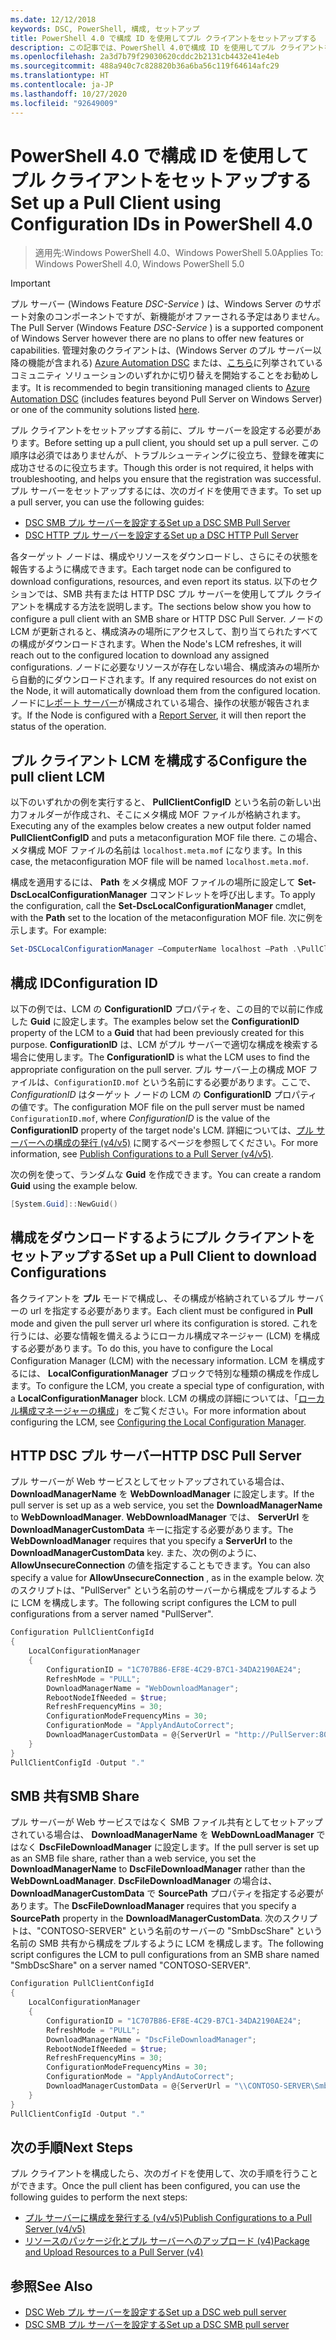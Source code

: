 ```yaml
---
ms.date: 12/12/2018
keywords: DSC, PowerShell, 構成, セットアップ
title: PowerShell 4.0 で構成 ID を使用してプル クライアントをセットアップする
description: この記事では、PowerShell 4.0で構成 ID を使用してプル クライアントをセットアップする方法について説明します
ms.openlocfilehash: 2a3d7b79f29030620cddc2b2131cb4432e41e4eb
ms.sourcegitcommit: 488a940c7c828820b36a6ba56c119f64614afc29
ms.translationtype: HT
ms.contentlocale: ja-JP
ms.lasthandoff: 10/27/2020
ms.locfileid: "92649009"
---
```

# <a name="set-up-a-pull-client-using-configuration-ids-in-powershell-40"></a><span data-ttu-id="b2f94-104">PowerShell 4.0 で構成 ID を使用してプル クライアントをセットアップする</span><span class="sxs-lookup"><span data-stu-id="b2f94-104">Set up a Pull Client using Configuration IDs in PowerShell 4.0</span></span>

><span data-ttu-id="b2f94-105">適用先:Windows PowerShell 4.0、Windows PowerShell 5.0</span><span class="sxs-lookup"><span data-stu-id="b2f94-105">Applies To: Windows PowerShell 4.0, Windows PowerShell 5.0</span></span>

> [!IMPORTANT]
> <span data-ttu-id="b2f94-106">プル サーバー (Windows Feature *DSC-Service* ) は、Windows Server のサポート対象のコンポーネントですが、新機能がオファーされる予定はありません。</span><span class="sxs-lookup"><span data-stu-id="b2f94-106">The Pull Server (Windows Feature *DSC-Service* ) is a supported component of Windows Server however there are no plans to offer new features or capabilities.</span></span> <span data-ttu-id="b2f94-107">管理対象のクライアントは、(Windows Server のプル サーバー以降の機能が含まれる) [Azure Automation DSC](/azure/automation/automation-dsc-getting-started) または、[こちら](pullserver.md#community-solutions-for-pull-service)に列挙されているコミュニティ ソリューションのいずれかに切り替えを開始することをお勧めします。</span><span class="sxs-lookup"><span data-stu-id="b2f94-107">It is recommended to begin transitioning managed clients to [Azure Automation DSC](/azure/automation/automation-dsc-getting-started) (includes features beyond Pull Server on Windows Server) or one of the community solutions listed [here](pullserver.md#community-solutions-for-pull-service).</span></span>

<span data-ttu-id="b2f94-108">プル クライアントをセットアップする前に、プル サーバーを設定する必要があります。</span><span class="sxs-lookup"><span data-stu-id="b2f94-108">Before setting up a pull client, you should set up a pull server.</span></span> <span data-ttu-id="b2f94-109">この順序は必須ではありませんが、トラブルシューティングに役立ち、登録を確実に成功させるのに役立ちます。</span><span class="sxs-lookup"><span data-stu-id="b2f94-109">Though this order is not required, it helps with troubleshooting, and helps you ensure that the registration was successful.</span></span> <span data-ttu-id="b2f94-110">プル サーバーをセットアップするには、次のガイドを使用できます。</span><span class="sxs-lookup"><span data-stu-id="b2f94-110">To set up a pull server, you can use the following guides:</span></span>

- [<span data-ttu-id="b2f94-111">DSC SMB プル サーバーを設定する</span><span class="sxs-lookup"><span data-stu-id="b2f94-111">Set up a DSC SMB Pull Server</span></span>](pullServerSmb.md)
- [<span data-ttu-id="b2f94-112">DSC HTTP プル サーバーを設定する</span><span class="sxs-lookup"><span data-stu-id="b2f94-112">Set up a DSC HTTP Pull Server</span></span>](pullServer.md)

<span data-ttu-id="b2f94-113">各ターゲット ノードは、構成やリソースをダウンロードし、さらにその状態を報告するように構成できます。</span><span class="sxs-lookup"><span data-stu-id="b2f94-113">Each target node can be configured to download configurations, resources, and even report its status.</span></span> <span data-ttu-id="b2f94-114">以下のセクションでは、SMB 共有または HTTP DSC プル サーバーを使用してプル クライアントを構成する方法を説明します。</span><span class="sxs-lookup"><span data-stu-id="b2f94-114">The sections below show you how to configure a pull client with an SMB share or HTTP DSC Pull Server.</span></span> <span data-ttu-id="b2f94-115">ノードの LCM が更新されると、構成済みの場所にアクセスして、割り当てられたすべての構成がダウンロードされます。</span><span class="sxs-lookup"><span data-stu-id="b2f94-115">When the Node's LCM refreshes, it will reach out to the configured location to download any assigned configurations.</span></span> <span data-ttu-id="b2f94-116">ノードに必要なリソースが存在しない場合、構成済みの場所から自動的にダウンロードされます。</span><span class="sxs-lookup"><span data-stu-id="b2f94-116">If any required resources do not exist on the Node, it will automatically download them from the configured location.</span></span> <span data-ttu-id="b2f94-117">ノードに[レポート サーバー](reportServer.md)が構成されている場合、操作の状態が報告されます。</span><span class="sxs-lookup"><span data-stu-id="b2f94-117">If the Node is configured with a [Report Server](reportServer.md), it will then report the status of the operation.</span></span>

## <a name="configure-the-pull-client-lcm"></a><span data-ttu-id="b2f94-118">プル クライアント LCM を構成する</span><span class="sxs-lookup"><span data-stu-id="b2f94-118">Configure the pull client LCM</span></span>

<span data-ttu-id="b2f94-119">以下のいずれかの例を実行すると、 **PullClientConfigID** という名前の新しい出力フォルダーが作成され、そこにメタ構成 MOF ファイルが格納されます。</span><span class="sxs-lookup"><span data-stu-id="b2f94-119">Executing any of the examples below creates a new output folder named **PullClientConfigID** and puts a metaconfiguration MOF file there.</span></span> <span data-ttu-id="b2f94-120">この場合、メタ構成 MOF ファイルの名前は `localhost.meta.mof` になります。</span><span class="sxs-lookup"><span data-stu-id="b2f94-120">In this case, the metaconfiguration MOF file will be named `localhost.meta.mof`.</span></span>

<span data-ttu-id="b2f94-121">構成を適用するには、 **Path** をメタ構成 MOF ファイルの場所に設定して **Set-DscLocalConfigurationManager** コマンドレットを呼び出します。</span><span class="sxs-lookup"><span data-stu-id="b2f94-121">To apply the configuration, call the **Set-DscLocalConfigurationManager** cmdlet, with the **Path** set to the location of the metaconfiguration MOF file.</span></span> <span data-ttu-id="b2f94-122">次に例を示します。</span><span class="sxs-lookup"><span data-stu-id="b2f94-122">For example:</span></span>

```powershell
Set-DSCLocalConfigurationManager –ComputerName localhost –Path .\PullClientConfigId –Verbose.
```

## <a name="configuration-id"></a><span data-ttu-id="b2f94-123">構成 ID</span><span class="sxs-lookup"><span data-stu-id="b2f94-123">Configuration ID</span></span>

<span data-ttu-id="b2f94-124">以下の例では、LCM の **ConfigurationID** プロパティを、この目的で以前に作成した **Guid** に設定します。</span><span class="sxs-lookup"><span data-stu-id="b2f94-124">The examples below set the **ConfigurationID** property of the LCM to a **Guid** that had been previously created for this purpose.</span></span> <span data-ttu-id="b2f94-125">**ConfigurationID** は、LCM がプル サーバーで適切な構成を検索する場合に使用します。</span><span class="sxs-lookup"><span data-stu-id="b2f94-125">The **ConfigurationID** is what the LCM uses to find the appropriate configuration on the pull server.</span></span> <span data-ttu-id="b2f94-126">プル サーバー上の構成 MOF ファイルは、`ConfigurationID.mof` という名前にする必要があります。ここで、 *ConfigurationID* はターゲット ノードの LCM の **ConfigurationID** プロパティの値です。</span><span class="sxs-lookup"><span data-stu-id="b2f94-126">The configuration MOF file on the pull server must be named `ConfigurationID.mof`, where *ConfigurationID* is the value of the **ConfigurationID** property of the target node's LCM.</span></span> <span data-ttu-id="b2f94-127">詳細については、[プル サーバーへの構成の発行 (v4/v5)](publishConfigs.md) に関するページを参照してください。</span><span class="sxs-lookup"><span data-stu-id="b2f94-127">For more information, see [Publish Configurations to a Pull Server (v4/v5)](publishConfigs.md).</span></span>

<span data-ttu-id="b2f94-128">次の例を使って、ランダムな **Guid** を作成できます。</span><span class="sxs-lookup"><span data-stu-id="b2f94-128">You can create a random **Guid** using the example below.</span></span>

```powershell
[System.Guid]::NewGuid()
```

## <a name="set-up-a-pull-client-to-download-configurations"></a><span data-ttu-id="b2f94-129">構成をダウンロードするようにプル クライアントをセットアップする</span><span class="sxs-lookup"><span data-stu-id="b2f94-129">Set up a Pull Client to download Configurations</span></span>

<span data-ttu-id="b2f94-130">各クライアントを **プル** モードで構成し、その構成が格納されているプル サーバーの url を指定する必要があります。</span><span class="sxs-lookup"><span data-stu-id="b2f94-130">Each client must be configured in **Pull** mode and given the pull server url where its configuration is stored.</span></span> <span data-ttu-id="b2f94-131">これを行うには、必要な情報を備えるようにローカル構成マネージャー (LCM) を構成する必要があります。</span><span class="sxs-lookup"><span data-stu-id="b2f94-131">To do this, you have to configure the Local Configuration Manager (LCM) with the necessary information.</span></span> <span data-ttu-id="b2f94-132">LCM を構成するには、 **LocalConfigurationManager** ブロックで特別な種類の構成を作成します。</span><span class="sxs-lookup"><span data-stu-id="b2f94-132">To configure the LCM, you create a special type of configuration, with a **LocalConfigurationManager** block.</span></span> <span data-ttu-id="b2f94-133">LCM の構成の詳細については、「[ローカル構成マネージャーの構成](../managing-nodes/metaConfig4.md)」をご覧ください。</span><span class="sxs-lookup"><span data-stu-id="b2f94-133">For more information about configuring the LCM, see [Configuring the Local Configuration Manager](../managing-nodes/metaConfig4.md).</span></span>

## <a name="http-dsc-pull-server"></a><span data-ttu-id="b2f94-134">HTTP DSC プル サーバー</span><span class="sxs-lookup"><span data-stu-id="b2f94-134">HTTP DSC Pull Server</span></span>

<span data-ttu-id="b2f94-135">プル サーバーが Web サービスとしてセットアップされている場合は、 **DownloadManagerName** を **WebDownloadManager** に設定します。</span><span class="sxs-lookup"><span data-stu-id="b2f94-135">If the pull server is set up as a web service, you set the **DownloadManagerName** to **WebDownloadManager**.</span></span> <span data-ttu-id="b2f94-136">**WebDownloadManager** では、 **ServerUrl** を **DownloadManagerCustomData** キーに指定する必要があります。</span><span class="sxs-lookup"><span data-stu-id="b2f94-136">The **WebDownloadManager** requires that you specify a **ServerUrl** to the **DownloadManagerCustomData** key.</span></span> <span data-ttu-id="b2f94-137">また、次の例のように、 **AllowUnsecureConnection** の値を指定することもできます。</span><span class="sxs-lookup"><span data-stu-id="b2f94-137">You can also specify a value for **AllowUnsecureConnection** , as in the example below.</span></span> <span data-ttu-id="b2f94-138">次のスクリプトは、"PullServer" という名前のサーバーから構成をプルするように LCM を構成します。</span><span class="sxs-lookup"><span data-stu-id="b2f94-138">The following script configures the LCM to pull configurations from a server named "PullServer".</span></span>

```powershell
Configuration PullClientConfigId
{
    LocalConfigurationManager
    {
        ConfigurationID = "1C707B86-EF8E-4C29-B7C1-34DA2190AE24";
        RefreshMode = "PULL";
        DownloadManagerName = "WebDownloadManager";
        RebootNodeIfNeeded = $true;
        RefreshFrequencyMins = 30;
        ConfigurationModeFrequencyMins = 30;
        ConfigurationMode = "ApplyAndAutoCorrect";
        DownloadManagerCustomData = @{ServerUrl = "http://PullServer:8080/PSDSCPullServer/PSDSCPullServer.svc"; AllowUnsecureConnection = "TRUE"}
    }
}
PullClientConfigId -Output "."
```

## <a name="smb-share"></a><span data-ttu-id="b2f94-139">SMB 共有</span><span class="sxs-lookup"><span data-stu-id="b2f94-139">SMB Share</span></span>

<span data-ttu-id="b2f94-140">プル サーバーが Web サービスではなく SMB ファイル共有としてセットアップされている場合は、 **DownloadManagerName** を **WebDownLoadManager** ではなく **DscFileDownloadManager** に設定します。</span><span class="sxs-lookup"><span data-stu-id="b2f94-140">If the pull server is set up as an SMB file share, rather than a web service, you set the **DownloadManagerName** to **DscFileDownloadManager** rather than the **WebDownLoadManager**.</span></span> <span data-ttu-id="b2f94-141">**DscFileDownloadManager** の場合は、 **DownloadManagerCustomData** で **SourcePath** プロパティを指定する必要があります。</span><span class="sxs-lookup"><span data-stu-id="b2f94-141">The **DscFileDownloadManager** requires that you specify a **SourcePath** property in the **DownloadManagerCustomData**.</span></span> <span data-ttu-id="b2f94-142">次のスクリプトは、"CONTOSO-SERVER" という名前のサーバーの "SmbDscShare" という名前の SMB 共有から構成をプルするように LCM を構成します。</span><span class="sxs-lookup"><span data-stu-id="b2f94-142">The following script configures the LCM to pull configurations from an SMB share named "SmbDscShare" on a server named "CONTOSO-SERVER".</span></span>

```powershell
Configuration PullClientConfigId
{
    LocalConfigurationManager
    {
        ConfigurationID = "1C707B86-EF8E-4C29-B7C1-34DA2190AE24";
        RefreshMode = "PULL";
        DownloadManagerName = "DscFileDownloadManager";
        RebootNodeIfNeeded = $true;
        RefreshFrequencyMins = 30;
        ConfigurationModeFrequencyMins = 30;
        ConfigurationMode = "ApplyAndAutoCorrect";
        DownloadManagerCustomData = @{ServerUrl = "\\CONTOSO-SERVER\SmbDscShare"}
    }
}
PullClientConfigId -Output "."
```

## <a name="next-steps"></a><span data-ttu-id="b2f94-143">次の手順</span><span class="sxs-lookup"><span data-stu-id="b2f94-143">Next Steps</span></span>

<span data-ttu-id="b2f94-144">プル クライアントを構成したら、次のガイドを使用して、次の手順を行うことができます。</span><span class="sxs-lookup"><span data-stu-id="b2f94-144">Once the pull client has been configured, you can use the following guides to perform the next steps:</span></span>

- [<span data-ttu-id="b2f94-145">プル サーバーに構成を発行する (v4/v5)</span><span class="sxs-lookup"><span data-stu-id="b2f94-145">Publish Configurations to a Pull Server (v4/v5)</span></span>](publishConfigs.md)
- [<span data-ttu-id="b2f94-146">リソースのパッケージ化とプル サーバーへのアップロード (v4)</span><span class="sxs-lookup"><span data-stu-id="b2f94-146">Package and Upload Resources to a Pull Server (v4)</span></span>](package-upload-resources.md)

## <a name="see-also"></a><span data-ttu-id="b2f94-147">参照</span><span class="sxs-lookup"><span data-stu-id="b2f94-147">See Also</span></span>

- [<span data-ttu-id="b2f94-148">DSC Web プル サーバーを設定する</span><span class="sxs-lookup"><span data-stu-id="b2f94-148">Set up a DSC web pull server</span></span>](pullServer.md)
- [<span data-ttu-id="b2f94-149">DSC SMB プル サーバーを設定する</span><span class="sxs-lookup"><span data-stu-id="b2f94-149">Set up a DSC SMB pull server</span></span>](pullServerSMB.md)

